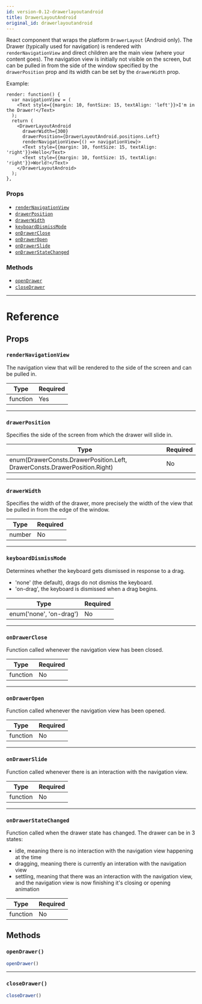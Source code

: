 ```yaml
---
id: version-0.12-drawerlayoutandroid
title: DrawerLayoutAndroid
original_id: drawerlayoutandroid
---
```

React component that wraps the platform `DrawerLayout` (Android only). The
Drawer (typically used for navigation) is rendered with `renderNavigationView`
and direct children are the main view (where your content goes). The navigation
view is initially not visible on the screen, but can be pulled in from the
side of the window specified by the `drawerPosition` prop and its width can
be set by the `drawerWidth` prop.

Example:

```
render: function() {
  var navigationView = (
    <Text style={{margin: 10, fontSize: 15, textAlign: 'left'}}>I'm in the Drawer!</Text>
  );
  return (
    <DrawerLayoutAndroid
      drawerWidth={300}
      drawerPosition={DrawerLayoutAndroid.positions.Left}
      renderNavigationView={() => navigationView}>
      <Text style={{margin: 10, fontSize: 15, textAlign: 'right'}}>Hello</Text>
      <Text style={{margin: 10, fontSize: 15, textAlign: 'right'}}>World!</Text>
    </DrawerLayoutAndroid>
  );
},
```

### Props

- [`renderNavigationView`](drawerlayoutandroid.md#rendernavigationview)
- [`drawerPosition`](drawerlayoutandroid.md#drawerposition)
- [`drawerWidth`](drawerlayoutandroid.md#drawerwidth)
- [`keyboardDismissMode`](drawerlayoutandroid.md#keyboarddismissmode)
- [`onDrawerClose`](drawerlayoutandroid.md#ondrawerclose)
- [`onDrawerOpen`](drawerlayoutandroid.md#ondraweropen)
- [`onDrawerSlide`](drawerlayoutandroid.md#ondrawerslide)
- [`onDrawerStateChanged`](drawerlayoutandroid.md#ondrawerstatechanged)




### Methods

- [`openDrawer`](drawerlayoutandroid.md#opendrawer)
- [`closeDrawer`](drawerlayoutandroid.md#closedrawer)




---

# Reference

## Props

### `renderNavigationView`

The navigation view that will be rendered to the side of the screen and can be pulled in.

| Type | Required |
| - | - |
| function | Yes |




---

### `drawerPosition`

Specifies the side of the screen from which the drawer will slide in.

| Type | Required |
| - | - |
| enum(DrawerConsts.DrawerPosition.Left, DrawerConsts.DrawerPosition.Right) | No |




---

### `drawerWidth`

Specifies the width of the drawer, more precisely the width of the view that be pulled in
from the edge of the window.

| Type | Required |
| - | - |
| number | No |




---

### `keyboardDismissMode`

Determines whether the keyboard gets dismissed in response to a drag.
  - 'none' (the default), drags do not dismiss the keyboard.
  - 'on-drag', the keyboard is dismissed when a drag begins.

| Type | Required |
| - | - |
| enum('none', 'on-drag') | No |




---

### `onDrawerClose`

Function called whenever the navigation view has been closed.

| Type | Required |
| - | - |
| function | No |




---

### `onDrawerOpen`

Function called whenever the navigation view has been opened.

| Type | Required |
| - | - |
| function | No |




---

### `onDrawerSlide`

Function called whenever there is an interaction with the navigation view.

| Type | Required |
| - | - |
| function | No |




---

### `onDrawerStateChanged`

Function called when the drawer state has changed. The drawer can be in 3 states:
- idle, meaning there is no interaction with the navigation view happening at the time
- dragging, meaning there is currently an interation with the navigation view
- settling, meaning that there was an interaction with the navigation view, and the
navigation view is now finishing it's closing or opening animation

| Type | Required |
| - | - |
| function | No |






## Methods

### `openDrawer()`

```javascript
openDrawer()
```



---

### `closeDrawer()`

```javascript
closeDrawer()
```



